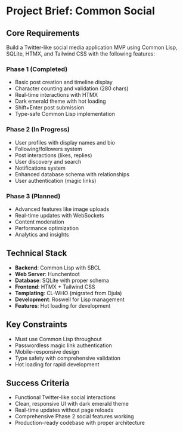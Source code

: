 # Project Brief: Common Social

## Core Requirements
Build a Twitter-like social media application MVP using Common Lisp, SQLite, HTMX, and Tailwind CSS with the following features:

### Phase 1 (Completed)
- Basic post creation and timeline display
- Character counting and validation (280 chars)
- Real-time interactions with HTMX
- Dark emerald theme with hot loading
- Shift+Enter post submission
- Type-safe Common Lisp implementation

### Phase 2 (In Progress)
- User profiles with display names and bio
- Following/followers system
- Post interactions (likes, replies)
- User discovery and search
- Notifications system
- Enhanced database schema with relationships
- User authentication (magic links)

### Phase 3 (Planned)
- Advanced features like image uploads
- Real-time updates with WebSockets
- Content moderation
- Performance optimization
- Analytics and insights

## Technical Stack
- **Backend**: Common Lisp with SBCL
- **Web Server**: Hunchentoot
- **Database**: SQLite with proper schema
- **Frontend**: HTMX + Tailwind CSS
- **Templating**: CL-WHO (migrated from Djula)
- **Development**: Roswell for Lisp management
- **Features**: Hot loading for development

## Key Constraints
- Must use Common Lisp throughout
- Passwordless magic link authentication
- Mobile-responsive design
- Type safety with comprehensive validation
- Hot loading for rapid development

## Success Criteria
- Functional Twitter-like social interactions
- Clean, responsive UI with dark emerald theme
- Real-time updates without page reloads
- Comprehensive Phase 2 social features working
- Production-ready codebase with proper architecture